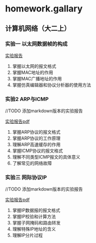 # homework.gallary

## 计算机网络（大二上）

### 实验一 以太网数据帧的构成

[实验报告](./exp1.md)

1. 掌握以太网的报文格式
2. 掌握MAC地址的作用
3. 掌握MAC广播地址的作用
4. 掌握仿真编辑器和协议分析器的使用方法

### 实验2 ARP与ICMP

//TODO 添加markdown版本的实验报告

[实验报告pdf](./exp2.pdf)

1.	掌握ARP协议的报文格式
2.	掌握ARP协议的工作原理
3.	理解ARP高速缓存的作用
4.	掌握ICMP协议的报文格式
5.	理解不同类型ICMP报文的具体意义
6.	了解常见的网络故障

### 实验三 网际协议IP

//TODO 添加markdown版本的实验报告

[实验报告pdf](./exp3.pdf)

1. 掌握IP数据报的报文格式
2. 掌握IP校验和计算方法
3. 掌握子网掩码和路由转发
4. 理解特殊IP地址的含义
5. 理解IP分片过程
